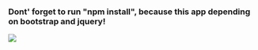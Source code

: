 <html>
	<head>
	</head>
	<body>
		<h3>Dont' forget to run "npm install", because this app depending on bootstrap and jquery!</h3>
		<img src="./screenshots/exam-demo.gif" />
	</body>
</html>